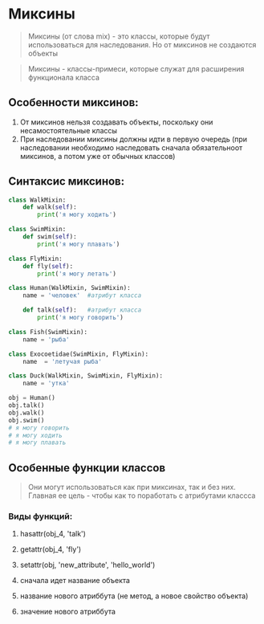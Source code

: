 # Миксины 
> Миксины (от слова mix) - это классы, которые будут использоваться для наследования. Но от миксинов не создаются объекты

> Миксины - классы-примеси, которые служат для расширения функционала класса

## Особенности миксинов:
1. От миксинов нельзя создавать объекты, поскольку они несамостоятельные классы
2. При наследовании миксины должны идти в первую очередь (при наследовании необходимо наследовать сначала обязательноот миксинов, а потом уже от обычных классов)

## Синтаксис миксинов:
```py
class WalkMixin:
    def walk(self):
        print('я могу ходить')

class SwimMixin:
    def swim(self):
        print('я могу плавать')

class FlyMixin:
    def fly(self):
        print('я могу летать')

class Human(WalkMixin, SwimMixin):
    name = 'человек'  #атрибут класса

    def talk(self):   #атрибут класса
        print('я могу говорить')

class Fish(SwimMixin):
    name = 'рыба'

class Exocoetidae(SwimMixin, FlyMixin):
    name  = 'летучая рыба'

class Duck(WalkMixin, SwimMixin, FlyMixin):
    name = 'утка'

obj = Human()
obj.talk()
obj.walk()
obj.swim()
# я могу говорить
# я могу ходить
# я могу плавать
```

## Особенные функции классов
> Они могут использоваться как при миксинах, так и без них. Главная ее цель - чтобы как то поработать с атрибутами классса
### Виды функций:
1. hasattr(obj_4, 'talk')
2. getattr(obj_4, 'fly')
3. setattr(obj, 'new_attribute', 'hello_world') 

1. сначала идет название объекта
2. название нового атриббута (не метод, а новое свойство объекта)
3. значение нового атриббута
